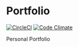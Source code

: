# Portfolio

[![CircleCI](https://circleci.com/gh/barbagrigia/portfolio.svg?style=svg)](https://circleci.com/gh/barbagrigia/portfolio)
[![Code Climate](https://img.shields.io/codeclimate/github/barbagrigia/portfolio.svg)](https://codeclimate.com/github/barbagrigia/portfolio)

Personal Portfolio
